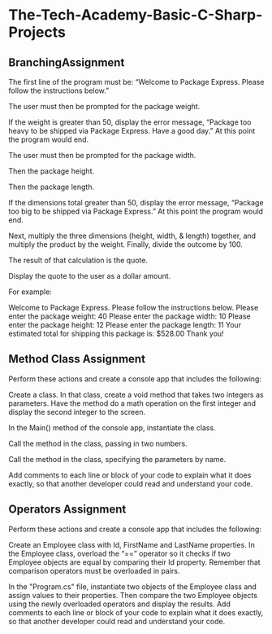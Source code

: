 # The-Tech-Academy-Basic-C-Sharp-Projects
## BranchingAssignment
The first line of the program must be: “Welcome to Package Express. Please follow the instructions below.”

The user must then be prompted for the package weight.

If the weight is greater than 50, display the error message, “Package too heavy to be shipped via Package Express. Have a good day.” At this point the program would end.

The user must then be prompted for the package width.

Then the package height.

Then the package length.

If the dimensions total greater than 50, display the error message, “Package too big to be shipped via Package Express.” At this point the program would end.

Next, multiply the three dimensions (height, width, & length) together, and multiply the product by the weight. Finally, divide the outcome by 100.

The result of that calculation is the quote.

Display the quote to the user as a dollar amount.

For example: 

Welcome to Package Express. Please follow the instructions below.
Please enter the package weight:
40
Please enter the package width:
10
Please enter the package height:
 12
Please enter the package length:
 11
Your estimated total for shipping this package is: $528.00
Thank you!

## Method Class Assignment
Perform these actions and create a console app that includes the following:

Create a class. In that class, create a void method that takes two integers as parameters. Have the method do a math operation on the first integer and display the second integer to the screen. 

In the Main() method of the console app, instantiate the class.

Call the method in the class, passing in two numbers. 

Call the method in the class, specifying the parameters by name.

Add comments to each line or block of your code to explain what it does exactly, so that another developer could read and understand your code.

## Operators Assignment
Perform these actions and create a console app that includes the following:

Create an Employee class with Id, FirstName and LastName properties. 
In the Employee class, overload the “==” operator so it checks if two Employee objects are equal by comparing their Id property. Remember that comparison operators must be overloaded in pairs. 

In the "Program.cs" file, instantiate two objects of the Employee class and assign values to their properties. Then compare the two Employee objects using the newly overloaded operators and display the results.
Add comments to each line or block of your code to explain what it does exactly, so that another developer could read and understand your code.


